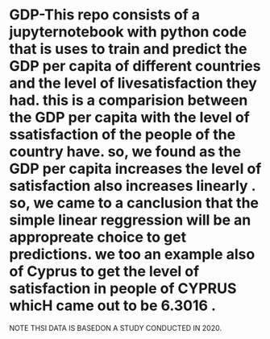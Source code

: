 # GDP-This repo consists of a  jupyternotebook with python code that is uses to train and predict the GDP  per capita of different countries and the level of livesatisfaction they had. this is a comparision between the GDP per capita with the level of ssatisfaction of the people of the country have. so, we found as the GDP per capita increases the level of satisfaction also increases linearly . so, we came to a canclusion that  the simple linear reggression will be an appropreate choice to get predictions. we too an example also of Cyprus to get the level of satisfaction in people of CYPRUS  whicH came out to be 6.3016 .
NOTE THSI DATA IS BASEDON A STUDY CONDUCTED IN 2020.
